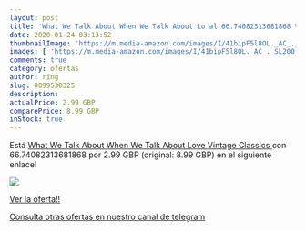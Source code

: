 ```yaml
---
layout: post
title: 'What We Talk About When We Talk About Lo al 66.74082313681868 % de descuento'
date: 2020-01-24 03:13:52
thumbnailImage: 'https://m.media-amazon.com/images/I/41bipF5l8OL._AC_._SL200_.jpg'
images: [ 'https://m.media-amazon.com/images/I/41bipF5l8OL._AC_._SL200_.jpg' ]
comments: true
category: ofertas
author: ring
slug: 0099530325
description:
actualPrice: 2.99 GBP
comparePrice: 8.99 GBP
inStock: true
---
```


Está [What We Talk About When We Talk About Love  Vintage Classics ](https://www.amazon.com/dp/0099530325/?tag=redken08-20) con 66.74082313681868 por 2.99 GBP (original: 8.99 GBP) en el siguiente enlace!

[![](https://m.media-amazon.com/images/I/41bipF5l8OL._AC_._SL200_.jpg)](https://www.amazon.com/dp/0099530325/?tag=redken08-20)

[Ver la oferta!!](https://www.amazon.com/dp/0099530325/?tag=redken08-20)

[Consulta otras ofertas en nuestro canal de telegram](https://t.me/s/ofertas25)
